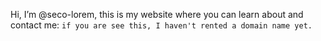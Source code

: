 Hi, I’m @seco-lorem, this is my website where you can learn about and contact me: ```if you are see this, I haven't rented a domain name yet.```
